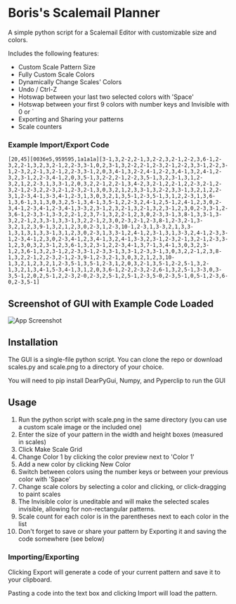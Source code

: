 
# Boris's Scalemail Planner

A simple python script for a Scalemail Editor with customizable size and colors.

Includes the following features: 
* Custom Scale Pattern Size
* Fully Custom Scale Colors 
* Dynamically Change Scales' Colors
* Undo / Ctrl-Z
* Hotswap between your last two selected colors with 'Space'
* Hotswap between your first 9 colors with number keys and Invisible with 0 or `
* Exporting and Sharing your patterns
* Scale counters


### Example Import/Export Code

```
[20,45][0036e5,959595,1a1a1a][3-1,3,2-2,2-1,3,2-2,3,2-1,2-2,3,6-1,2-3,2,2-1,3,2,3,2-1,2,2-3,3-1,0,2,3-1,3,2-2,2-1,2-3,2-1,2-2,3,3-1,2-2,3-1,2-3,2,2-1,3,2-1,2,2-3,3-1,2,0,3,4-1,3,2-2,4-1,2-2,3,4-1,3,2,4-1,2-3,2,3-1,2,2-3,4-1,2,0,3,5-1,3,2-2,2-1,2-2,3,5-1,3,2,3-1,3,1,2-3,2,1,2,2-3,1,3,3-1,2,0,3,2,2-1,2,2-1,3,4-2,3,2-1,2,2-1,2,2-3,2-1,2-3,2-1,2-3,2,2-3,2-1,2-3,2-1,3,0,3,2,1,2,3,3-1,3,2-2,3,3-1,3,2,1,2,2-3,1,2-3,4-1,3-3,4-1,2-3,1,3,0,3,2,1,3,5-1,2-3,5-1,3,1,2,2-3,1,3,6-1,3,6-1,3,1,3,0,3,2,5-1,3,4-1,3,5-1,2,2-3,2,4-1,2,5-1,2,4-1,2,3,0,2-3,4-1,2-3,4-1,2-3,4-1,3-3,2,3-1,2,3,2-1,3,2-1,3,2,3-1,2,3,0,2-3,3-1,2-3,6-1,2-3,3-1,3-3,2,2-1,2,3,7-1,3,2,2-1,2,3,0,2-3,3-1,3,8-1,3,3-1,3-3,2,2-1,2,3,3-1,3,3-1,3,2,2-1,2,3,0,2-3,2-1,2-3,8-1,2-3,2-1,3-3,2,1,2,3,9-1,3,2,1,2,3,0,2-3,1,2-3,10-1,2-3,1,3-3,2,1,3,3-1,3,1,3,1,3,3-1,3,1,2,3,0,2-3,1,3,3-1,2,4-1,2,3-1,3,1,3-3,2,4-1,2-3,3-1,2-3,4-1,2,3,0,2-3,4-1,2,3,4-1,3,2,4-1,3-3,2,3-1,2-3,2-1,3,2-1,2-3,3-1,2,3,0,3,2,3-1,2,3,6-1,3,2,3-1,2,2-3,4-1,3,7-1,3,4-1,3,0,3,2,3-1,2,3,6-1,3,2,3-1,2,2-3,3-1,2-3,3-1,3,3-1,2-3,3-1,3,0,3,2,2-1,2,3,8-1,3,2,2-1,2,2-3,2-1,2-3,9-1,2-3,2-1,3,0,3,2,1,2,3,10-1,3,2,1,2,3,2,1,2-3,5-1,3,5-1,2-3,1,2,0,3,2-1,3,5-1,2-2,5-1,3,2-1,3,2,1,3,4-1,5-3,4-1,3,1,2,0,3,6-1,2-2,2-3,2-2,6-1,3,2,5-1,3-3,0,3-3,5-1,2,0,2,5-1,2,2-3,2-0,2-3,2,5-1,2,5-1,2-3,5-0,2-3,5-1,0,5-1,2-3,6-0,2-3,5-1]
```


## Screenshot of GUI with Example Code Loaded

![App Screenshot](https://i.imgur.com/0Em1yCs.png)

## Installation
The GUI is a single-file python script. You can clone the repo or download scales.py and scale.png to a directory of your choice.

You will need to pip install DearPyGui, Numpy, and Pyperclip to run the GUI

## Usage

1) Run the python script with scale.png in the same directory (you can use a custom scale image or the included one)
2) Enter the size of your pattern in the width and height boxes (measured in scales)
3) Click Make Scale Grid
4) Change Color 1 by clicking the color preview next to 'Color 1'
5) Add a new color by clicking New Color
6) Switch between colors using the number keys or between your previous color with 'Space'
7) Change scale colors by selecting a color and clicking, or click-dragging to paint scales
8) The Invisible color is uneditable and will make the selected scales invisible, allowing for non-rectangular patterns.
9) Scale count for each color is in the parentheses next to each color in the list
10) Don't forget to save or share your pattern by Exporting it and saving the code somewhere (see below)

### Importing/Exporting
Clicking Export will generate a code of your current pattern and save it to your clipboard.

Pasting a code into the text box and clicking Import will load the pattern.